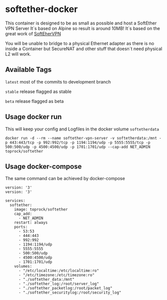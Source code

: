 # softether-docker

This container is designed to be as small as possible and host a SoftEther VPN Server
It´s based on Alpine so result is around 10MB!
It´s based on the great work of [SoftEherVPN](https://github.com/SoftEtherVPN/SoftEtherVPN/)

You will be unable to bridge to a physical Ethernet adapter as there is no inside a Container but SecureNAT and other stuff that doesn´t need physical L2 will work.


Available Tags
---------
`latest` most of the commits to development branch

`stable` release flagged as stable

`beta` release flagged as beta

Usage docker run
--------

This will keep your config and Logfiles in the docker volume `softetherdata`

`docker run -d --rm --name softether-vpn-server -v softetherdata:/mnt -p 443:443/tcp -p 992:992/tcp -p 1194:1194/udp -p 5555:5555/tcp -p 500:500/udp -p 4500:4500/udp -p 1701:1701/udp --cap-add NET_ADMIN toprock/softether`

Usage docker-compose
--------
The same command can be achieved by docker-compose
```
version: '3'
version: '3'

services:
  softether:
    image: toprock/softether
    cap_add:
      - NET_ADMIN
    restart: always
    ports:
      - 53:53
      - 444:443
      - 992:992
      - 1194:1194/udp
      - 5555:5555
      - 500:500/udp
      - 4500:4500/udp
      - 1701:1701/udp
    volumes:
      - "/etc/localtime:/etc/localtime:ro"
      - "/etc/timezone:/etc/timezone:ro"
      - "./softether_data:/mnt"
      - "./softether_log:/root/server_log"
      - "./softether_packetlog:/root/packet_log"
      - "./softether_securitylog:/root/security_log"
```